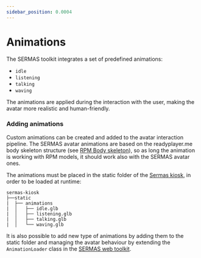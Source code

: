 ```yaml
---
sidebar_position: 0.0004
---
```


# Animations

The SERMAS toolkit integrates a set of predefined animations:
- `idle`
- `listening`
- `talking`
- `waving`

The animations are applied during the interaction with the user, making the avatar more realistic and human-friendly.

### Adding animations

Custom animations can be created and added to the avatar interaction pipeline.
The SERMAS avatar animations are based on the readyplayer.me body skeleton structure (see [RPM Body skeleton](https://docs.readyplayer.me/ready-player-me/api-reference/avatars/full-body-avatars)), so as long the animation is working with RPM models, it should work also with the SERMAS avatar ones.

The animations must be placed in the static folder of the [Sermas kiosk](https://github.com/sermas-eu/sermas-kiosk), in order to be loaded at runtime:
```
sermas-kiosk
├──static
|  ├── animations
|  │   ├── idle.glb
|  │   ├── listening.glb
|  │   ├── talking.glb
|  │   └── waving.glb
```

It is also possible to add new type of animations by adding them to the static folder and managing the avatar behaviour by extending the `AnimationLoader` class in the [SERMAS web toolkit](https://github.com/sermas-eu/sermas-toolkit-web/blob/main/src/avatar/animations/loader/index.ts).